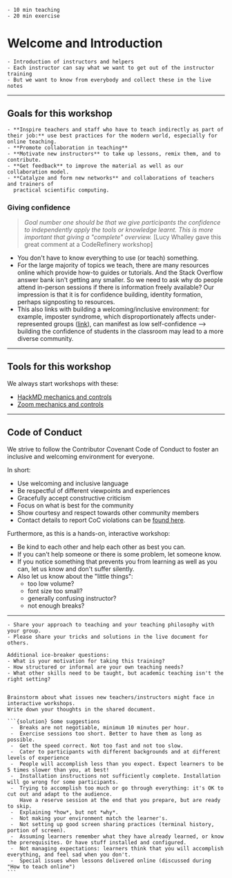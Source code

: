```{instructor-note}
- 10 min teaching
- 20 min exercise
```   

# Welcome and Introduction

```{discussion} What do we want to get out of this workshop
- Introduction of instructors and helpers
- Each instructor can say what we want to get out of the instructor training
- But we want to know from everybody and collect these in the live notes
```

---

## Goals for this workshop

```{discussion} Goals for this instructor training
- **Inspire teachers and staff who have to teach indirectly as part of their job:** use best practices for the modern world, especially for online teaching.
- **Promote collaboration in teaching**
- **Motivate new instructors** to take up lessons, remix them, and to contribute.
- **Get feedback** to improve the material as well as our collaboration model.
- **Catalyze and form new networks** and collaborations of teachers and trainers of
  practical scientific computing.
```


### Giving confidence

> *Goal number one should be that we give participants the confidence to
> independently apply the tools or knowledge learnt. This is more important
> that giving a "complete" overview.* [Lucy Whalley gave this great comment at a CodeRefinery workshop]

- You don't have to know everything to use (or teach) something.
- For the large majority of topics we teach, there are many resources online
  which provide how-to guides or tutorials. And the Stack Overflow answer bank
  isn't getting any smaller. So we need to ask why do people attend in-person
  sessions if there is information freely available? Our impression is that
  it is for confidence building, identity formation, perhaps signposting to
  resources.
- This also links with building a welcoming/inclusive environment: for example,
  imposter syndrome, which disproportionately affects under-represented groups
  ([link](https://www.ncda.org/aws/NCDA/pt/sd/news_article/245005/_PARENT/CC_layout_details/false)),
  can manifest as low self-confidence --> building the confidence of
  students in the classroom may lead to a more diverse community.

---

## Tools for this workshop

We always start workshops with these:
- [HackMD mechanics and controls](https://coderefinery.github.io/manuals/hackmd-mechanics/)
- [Zoom mechanics and controls](https://coderefinery.github.io/manuals/zoom-mechanics/)

---

## Code of Conduct

We strive to follow the Contributor Covenant Code of Conduct
to foster an inclusive and welcoming environment for everyone.

In short:

- Use welcoming and inclusive language
- Be respectful of different viewpoints and experiences
- Gracefully accept constructive criticism
- Focus on what is best for the community
- Show courtesy and respect towards other community members
- Contact details to report CoC violations can be [found here](https://enccs.se/kjartan-thor-wikfeldt).

Furthermore, as this is a hands-on, interactive workshop:
- Be kind to each other and help each other as best you can.
- If you can't help someone or there is some problem, let someone know.
- If you notice something that prevents you from learning as well as you can, let us know and don't suffer silently.
- Also let us know about the "little things":
  - too low volume?
  - font size too small?
  - generally confusing instructor?
  - not enough breaks?

---

```{challenge} Ice-breaker in groups (10 minutes)
- Share your approach to teaching and your teaching philosophy with your group.
- Please share your tricks and solutions in the live document for others.

Additional ice-breaker questions:
- What is your motivation for taking this training?
- How structured or informal are your own teaching needs?
- What other skills need to be taught, but academic teaching isn't the right setting?
```

````{challenge} What are the top issues new instructors face? (10 minutes)

Brainstorm about what issues new teachers/instructors might face in interactive workshops.
Write down your thoughts in the shared document.
 
```{solution} Some suggestions
 -  Breaks are not negotiable, minimum 10 minutes per hour.
 -  Exercise sessions too short. Better to have them as long as possible.
 -  Get the speed correct. Not too fast and not too slow. 
 -  Cater to participants with different backgrounds and at different levels of experience
 -  People will accomplish less than you expect. Expect learners to be 5 times slower than you, at best!
 -  Installation instructions not sufficiently complete. Installation will go wrong for some participants.
 -  Trying to accomplish too much or go through everything: it's OK to cut out and adapt to the audience. 
    Have a reserve session at the end that you prepare, but are ready to skip.
 -  Explaining *how*, but not *why*.
 -  Not making your environment match the learner's.
 -  Not setting up good screen sharing practices (terminal history, portion of screen).
 -  Assuming learners remember what they have already learned, or know the prerequisites. Or have stuff installed and configured.
 -  Not managing expectations: learners think that you will accomplish everything, and feel sad when you don't.
 -  Special issues when lessons delivered online (discussed during "How to teach online")
```
````
